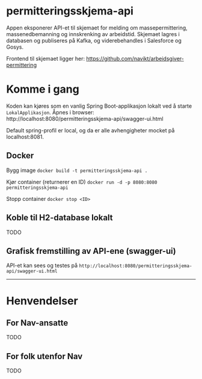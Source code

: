 permitteringsskjema-api
================

Appen eksponerer API-et til skjemaet for melding om massepermittering, massenedbemanning og innskrenking av arbeidstid. 
Skjemaet lagres i databasen og publiseres på Kafka, og viderebehandles i Salesforce og Gosys.

Frontend til skjemaet ligger her: https://github.com/navikt/arbeidsgiver-permittering

# Komme i gang

Koden kan kjøres som en vanlig Spring Boot-applikasjon lokalt ved å starte `LokalApplikasjon`.
Åpnes i browser: http://localhost:8080/permitteringsskjema-api/swagger-ui.html

Default spring-profil er local, og da er alle avhengigheter mocket på localhost:8081.

## Docker
Bygg image
`docker build -t permitteringsskjema-api .`

Kjør container (returnerer en ID)
`docker run -d -p 8080:8080 permitteringsskjema-api`

Stopp container
`docker stop <ID>`

## Koble til H2-database lokalt
TODO

## Grafisk fremstilling av API-ene (swagger-ui)
API-et kan sees og testes på `http://localhost:8080/permitteringsskjema-api/swagger-ui.html`

---------

# Henvendelser

## For Nav-ansatte
TODO

## For folk utenfor Nav
TODO
